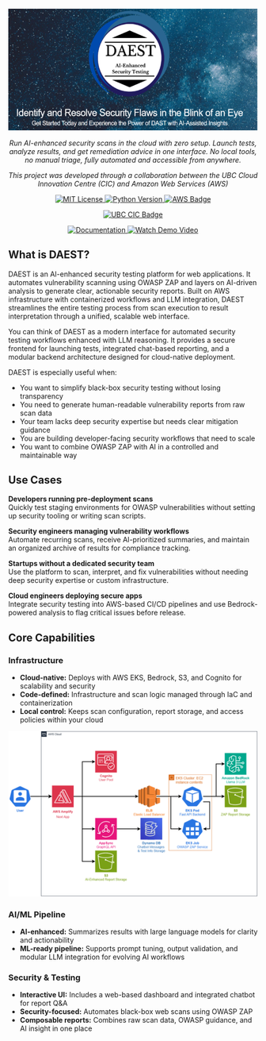 <p align="center">
  <img src="./docs/images/logo.png" alt="Banner">
</p>

<p align="center">
    <em>Run AI-enhanced security scans in the cloud with zero setup. Launch tests, analyze results, and get remediation advice in one interface. No local tools, no manual triage, fully automated and accessible from anywhere.
    </em>
</p>

<p align="center">
    <em> This project was developed through a collaboration between the UBC Cloud Innovation Centre (CIC) and Amazon Web Services (AWS)
    </em>
</p>

<p align="center">
    <a href="./LICENSE">
        <img src="https://img.shields.io/badge/license-MIT-green.svg" alt="MIT License">
    </a>
    <a href="https://www.python.org/downloads/">
        <img src="https://img.shields.io/badge/python-3.7%2B-blue.svg" alt="Python Version">
    </a>
    <a href="https://aws.amazon.com"    target="_blank">
      <img src="https://img.shields.io/badge/AWS-Cloud%20Infrastructure-F0910A?logo=amazon-aws&logoColor=white" alt="AWS Badge">
    </a>
</p>
<p align="center">
  <a href="https://cic.ubc.ca" target="_blank">
    <img src="https://img.shields.io/badge/UBC%20CIC-Powered%20by%20AWS-blue?logo=ubisoft&logoColor=white" alt="UBC CIC Badge">
  </a>
</p>

<p align="center">
   <a href="./docs/README.md" target="_blank">
   <img src="https://img.shields.io/badge/Documentation-Read-green?style=for-the-badge" alt="Documentation">
   </a>
<a href="https://youtu.be/69zGO0BYB2A" target="_blank">
  <img src="https://img.shields.io/badge/Watch%20Demo-Video-blue?style=for-the-badge" alt="Watch Demo Video">
</a>
</p>




## **What is DAEST?**

DAEST is an AI-enhanced security testing platform for web applications. It automates vulnerability scanning using OWASP ZAP and layers on AI-driven analysis to generate clear, actionable security reports. Built on AWS infrastructure with containerized workflows and LLM integration, DAEST streamlines the entire testing process from scan execution to result interpretation through a unified, scalable web interface.

You can think of DAEST as a modern interface for automated security testing workflows enhanced with LLM reasoning. It provides a secure frontend for launching tests, integrated chat-based reporting, and a modular backend architecture designed for cloud-native deployment.

DAEST is especially useful when:

- You want to simplify black-box security testing without losing transparency
- You need to generate human-readable vulnerability reports from raw scan data
- Your team lacks deep security expertise but needs clear mitigation guidance
- You are building developer-facing security workflows that need to scale
- You want to combine OWASP ZAP with AI in a controlled and maintainable way


## Use Cases

**Developers running pre-deployment scans**  
Quickly test staging environments for OWASP vulnerabilities without setting up security tooling or writing scan scripts.

**Security engineers managing vulnerability workflows**  
Automate recurring scans, receive AI-prioritized summaries, and maintain an organized archive of results for compliance tracking.

**Startups without a dedicated security team**  
Use the platform to scan, interpret, and fix vulnerabilities without needing deep security expertise or custom infrastructure.


**Cloud engineers deploying secure apps**  
Integrate security testing into AWS-based CI/CD pipelines and use Bedrock-powered analysis to flag critical issues before release.


## **Core Capabilities**

### Infrastructure

- **Cloud-native:** Deploys with AWS EKS, Bedrock, S3, and Cognito for scalability and security  
- **Code-defined:** Infrastructure and scan logic managed through IaC and containerization  
- **Local control:** Keeps scan configuration, report storage, and access policies within your cloud  
  
<p align="center">
  <img src="./docs/images/architectureDiagram.png" alt="Banner">
</p>

### AI/ML Pipeline

- **AI-enhanced:** Summarizes results with large language models for clarity and actionability  
- **ML-ready pipeline:** Supports prompt tuning, output validation, and modular LLM integration for evolving AI workflows  

### Security & Testing

- **Interactive UI:** Includes a web-based dashboard and integrated chatbot for report Q&A 
- **Security-focused:** Automates black-box web scans using OWASP ZAP  
- **Composable reports:** Combines raw scan data, OWASP guidance, and AI insight in one place  

 




